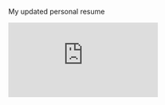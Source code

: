 My updated personal resume



![My Resume](https://raw.githubusercontent.com/samuelrangira/Resume/master/README.md)
